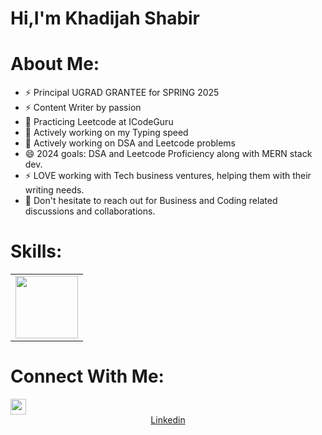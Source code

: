 <h1>Hi,I'm Khadijah Shabir</h1>

# About Me:

- ⚡ Principal UGRAD GRANTEE for SPRING 2025
- ⚡ Content Writer by passion 
- 🌱 Practicing Leetcode at ICodeGuru
- 🌱 Actively working on my Typing speed
- 🌱 Actively working on DSA and Leetcode problems 
- 😄 2024 goals: DSA and Leetcode Proficiency along with MERN stack dev.
- ⚡ LOVE working with Tech business ventures, helping them with their writing needs.
-  💬 Don't hesitate to reach out for Business and Coding related discussions and collaborations.


# Skills:
<table>
  <tr>
    <td>
      <img src="https://cdn0.iconfinder.com/data/icons/social-network-9/50/22-512.png"width="100px" height="100px"/>
    </td>
  </tr>
</table>

# Connect With Me:
<div align="left">
<img src="https://upload.wikimedia.org/wikipedia/commons/thumb/f/f8/LinkedIn_icon_circle.svg/2048px-LinkedIn_icon_circle.svg.png""width="25px" height="25px"/>
<div align="center">
<a href="https://www.linkedin.com/in/khadijah-shabir/">Linkedin</a>
</div>
</div>




